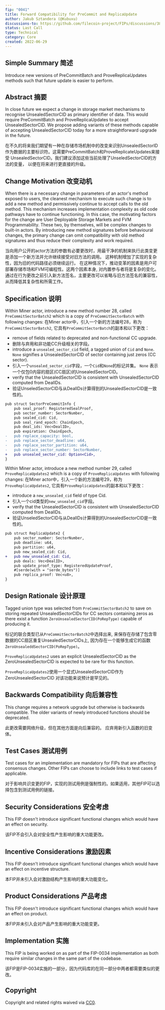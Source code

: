 ```yaml
---
fip: "0041"
title: Forward Compatibility for PreCommit and ReplicaUpdate
author: Jakub Sztandera (@Kubuxu)
discussions-to: https://github.com/filecoin-project/FIPs/discussions/380
status: Last Call
type: Technical
category: Core
created: 2022-06-29
---
```


<!--You can leave these HTML comments in your merged FIP and delete the visible duplicate text guides, they will not appear and may be helpful to refer to if you edit it again. This is the suggested template for new FIPs. Note that a FIP number will be assigned by an editor. When opening a pull request to submit your FIP, please use an abbreviated title in the filename, `fip-draft_title_abbrev.md`. The title should be 44 characters or less.-->

## Simple Summary 简述
<!--"If you can't explain it simply, you don't understand it well enough." Provide a simplified and layman-accessible explanation of the FIP.-->
Introduce new versions of PreCommitBatch and ProveReplicaUpdates methods such that future update is easier to perform.

## Abstract 摘要
<!--A short (~200 word) description of the technical issue being addressed.-->
In close future we expect a change in storage market mechanisms to recognise UnsealedSectorCID
as primary identifier of data. This would require PreCommitBatch and ProveReplicaUpdates to accept
UnsealedSectorCID. We propose adding variants of these methods capable of accepting UnsealedSectorCID today
for a more straightforward upgrade in the future.

在不久的将来我们期望有一种在存储市场机制中的改变来识别UnsealedSectorID
作为数据的主要标识符。这需要PreCommitBatch和ProveReplicateUpdates来接受
UnsealedSectorCID。我们建议添加这些当前处理了UnseledSectorCID的方法的变量，
以便在将来进行更直接的升级。

## Change Motivation 改变动机
<!--The motivation is critical for FIPs that want to change the Filecoin protocol. It should clearly explain why the existing protocol specification is inadequate to address the problem that the FIP solves. FIP submissions without sufficient motivation may be rejected outright.-->
When there is a necessary change in parameters of an actor's method exposed to users, the cleanest mechanism to execute such change is to add a new method and permissively continue to accept calls to the old method.
This mechanism increases implementation complexity as old code pathways have to continue functioning.
In this case, the motivating factors for the change are User Deployable Storage Markets and FVM Programmability. These two, by themselves, will be complex changes to built-in actors.
By introducing new method signatures before behavioural changes, the primary change can omit compatibility with old method signatures and thus reduce their complexity and work required.

当向用户公开的actor方法的参数有必要更改时，用最干净的机制来执行此类变更是添加一个新方法并允许继续接受对旧方法的调用。
这种机制增加了实现的复杂性，因为旧的代码路径必须继续运行。
在这种情况下，推动变革的因素是用户可部署存储市场和FVM可编程性。这两个因素本身, 对内置参与者将是复杂的变化。
通过在行为更改之前引入新方法签名，主要更改可以省略与旧方法签名的兼容性，从而降低其复杂性和所需工作。

## Specification 说明
<!--The technical specification should describe the syntax and semantics of any new feature. The specification should be detailed enough to allow competing, interoperable implementations for any of the current Filecoin implementations. -->
Within Miner actor, introduce a new method number 28, called `PreCommitSectorBatch2` which is a copy of
`PreCommitSectorBatch` with following changes:
在Miner actor中，引入一个新的方法编号28，称为`PreCommitSectorBatch2`, 它具有`PreCommitSectorBatch`的副本和以下更改：
 - remove of fields related to deprecated and non-functional CC upgrade.
 - 删除与弃用和非功能CC升级相关的字段。
 - introduce a `unsealed_sector_cid` field, a tagged union of `Cid` and `None`.
 	`None` signifies a UnsealedSectorCID of sector containing just zeros (CC sector).
 - 引入一个`unsealed_sector_cid`字段，一个`Cid`和`None`的标记并集。
    `None` 表示一个仅包0内容的扇区(CC扇区)的UnsealedSectorCID。
 - verify that the UnsealedSectorCID is consistent with UnsealedSectorCID computed from DealIDs.
 - 验证UnseledSectorCID与从DealIDs计算得到的UnsealedSectorCID是一致性的。

```diff 不同点
pub struct SectorPreCommitInfo {
    pub seal_proof: RegisteredSealProof,
    pub sector_number: SectorNumber,
    pub sealed_cid: Cid,
    pub seal_rand_epoch: ChainEpoch,
    pub deal_ids: Vec<DealID>,
    pub expiration: ChainEpoch,
-   pub replace_capacity: bool,
-   pub replace_sector_deadline: u64,
-   pub replace_sector_partition: u64,
-   pub replace_sector_number: SectorNumber,
+   pub unsealed_sector_cid: Option<Cid>,
}
```

Within Miner actor, introduce a new method number 29, called `ProveReplicaUpdates2` which is a copy of
`ProveReplicaUpdates` with following changes:
在Miner actor中，引入一个新的方法编号29，称为`ProveReplicaUpdates2`, 它具有`ProveReplicaUpdates`的副本和以下更改：
 - introduce a `new_unsealed_cid` field of type Cid.
 - 引入一个cid类型的`new_unsealed_cid`字段。
 - verify that the UnsealedSectorCID is consistent with UnsealedSectorCID computed from DealIDs.
 - 验证UnseledSectorCID与从DealIDs计算得到的UnsealedSectorCID是一致性的。

```diff 不同点
pub struct ReplicaUpdate2 {
    pub sector_number: SectorNumber,
    pub deadline: u64,
    pub partition: u64,
    pub new_sealed_cid: Cid,
+   pub new_unsealed_cid: Cid,
    pub deals: Vec<DealID>,
    pub update_proof_type: RegisteredUpdateProof,
    #[serde(with = "serde_bytes")]
    pub replica_proof: Vec<u8>,
}
```


## Design Rationale 设计原理
<!--The rationale fleshes out the specification by describing what motivated the design and why particular design decisions were made. It should describe alternate designs that were considered and related work, e.g. how the feature is supported in other languages. The rationale may also provide evidence of consensus within the community, and should discuss important objections or concerns raised during discussion.-->
Tagged union type was selected from `PreCommitSectorBatch2` to save on storing repeated
UnsealedSectorCIDs for CC sectors containing zeros as there exist a function `ZeroUnsealedSectorCID(PoRepType)` capable of producing it.

标记的联合类型已从`PreCommitSectorBatch2`中选择出来, 来保存在存储了包含零数据的CC扇区重复UnsealedSectorCIDs上,
因为存在一个能够生成它的函数`ZeroUnsealeddSectorCID(PoRepType)`。

`ProveReplicaUpdates2` uses an explicit UnsealedSectorCID as the ZeroUnsealedSectorCID
is expected to be rare for this function. 

`ProveReplicaUpdates2`使用一个显式UnsealedSectorCID作为ZeroUnsealedSectorCID
对该功能来说预计是罕见的。


## Backwards Compatibility 向后兼容性
<!--All FIPs that introduce backwards incompatibilities must include a section describing these incompatibilities and their severity. The FIP must explain how the author proposes to deal with these incompatibilities. FIP submissions without a sufficient backwards compatibility treatise may be rejected outright.-->
This change requires a network upgrade but otherwise is backwards compatible.
The older variants of newly introduced functions should be deprecated.

此更改需要网络升级，但在其他方面是向后兼容的。
应弃用新引入函数的旧变体。

## Test Cases 测试用例
<!--Test cases for an implementation are mandatory for FIPs that are affecting consensus changes. Other FIPs can choose to include links to test cases if applicable.-->
Test cases for an implementation are mandatory for FIPs that are affecting consensus changes. Other FIPs can choose to include links to test cases if applicable.

对于影响共识变更的FIP，实现的测试用例是强制性的。如果适用，其他FIP可以选择包含到测试用例的链接。

## Security Considerations 安全考虑
<!--All FIPs must contain a section that discusses the security implications/considerations relevant to the proposed change. Include information that might be important for security discussions, surfaces risks and can be used throughout the life cycle of the proposal. E.g. include security-relevant design decisions, concerns, important discussions, implementation-specific guidance and pitfalls, an outline of threats and risks and how they are being addressed. FIP submissions missing the "Security Considerations" section will be rejected. A FIP cannot proceed to status "Final" without a Security Considerations discussion deemed sufficient by the reviewers.-->
This FIP doesn't introduce significant functional changes which would have an effect on security.

该FIP不会引入会对安全性产生影响的重大功能更改。

## Incentive Considerations 激励因素
<!--All FIPs must contain a section that discusses the incentive implications/considerations relative to the proposed change. Include information that might be important for incentive discussion. A discussion on how the proposed change will incentivize reliable and useful storage is required. FIP submissions missing the "Incentive Considerations" section will be rejected. An FIP cannot proceed to status "Final" without a Incentive Considerations discussion deemed sufficient by the reviewers.-->
This FIP doesn't introduce significant functional changes which would have an effect on incentive structure.

本FIP并未引入会对激励结构产生影响的重大功能变化。

## Product Considerations 产品考虑
<!--All FIPs must contain a section that discusses the product implications/considerations relative to the proposed change. Include information that might be important for product discussion. A discussion on how the proposed change will enable better storage-related goods and services to be developed on Filecoin. FIP submissions missing the "Product Considerations" section will be rejected. An FIP cannot proceed to status "Final" without a Product Considerations discussion deemed sufficient by the reviewers.-->
This FIP doesn't introduce significant functional changes which would have an effect on product.

本FIP并未引入会对产品产生影响的重大功能变更。

## Implementation 实施
<!--The implementations must be completed before any core FIP is given status "Final", but it need not be completed before the FIP is accepted. While there is merit to the approach of reaching consensus on the specification and rationale before writing code, the principle of "rough consensus and running code" is still useful when it comes to resolving many discussions of API details.-->
This FIP is being worked on as part of the FIP-0034 implementation as both require similar changes
in the same part of the codebase.

该FIP是FIP-0034实施的一部分，因为代码库的在同一部分中两者都需要类似的更改。

## Copyright
Copyright and related rights waived via [CC0](https://creativecommons.org/publicdomain/zero/1.0/).
